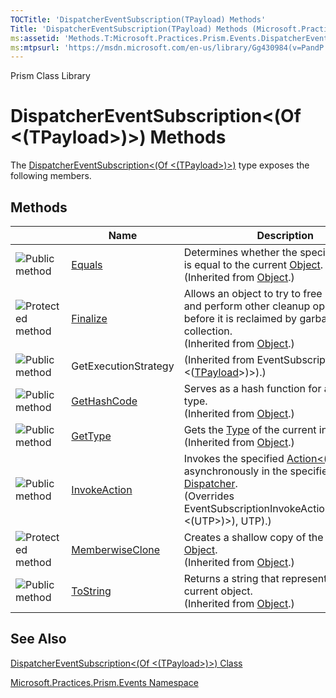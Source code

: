 ```yaml
---
TOCTitle: 'DispatcherEventSubscription(TPayload) Methods'
Title: 'DispatcherEventSubscription(TPayload) Methods (Microsoft.Practices.Prism.Events)'
ms:assetid: 'Methods.T:Microsoft.Practices.Prism.Events.DispatcherEventSubscription\`1'
ms:mtpsurl: 'https://msdn.microsoft.com/en-us/library/Gg430984(v=PandP.50)'
---
```


Prism Class Library

DispatcherEventSubscription&lt;(Of &lt;(TPayload&gt;)&gt;) Methods
==================================================================

The [DispatcherEventSubscription&lt;(Of &lt;(TPayload&gt;)&gt;)](https://msdn.microsoft.com/t:microsoft.practices.prism.events.dispatchereventsubscription%601) type exposes the following members.

Methods
-------

<span id="methodTableToggle"></span>
<table>
<colgroup>
<col width="33%" />
<col width="33%" />
<col width="33%" />
</colgroup>
<thead>
<tr class="header">
<th> </th>
<th>Name</th>
<th>Description</th>
</tr>
</thead>
<tbody>
<tr class="odd">
<td><img src="https://msdn.microsoft.com/en-us/Gg430984.pubmethod(en-us,PandP.50).gif" title="Public method" /></td>
<td><a href="http://msdn2.microsoft.com/en-us/library/bsc2ak47">Equals</a></td>
<td><div class="summary">
Determines whether the specified <a href="http://msdn2.microsoft.com/en-us/library/e5kfa45b">Object</a> is equal to the current <a href="http://msdn2.microsoft.com/en-us/library/e5kfa45b">Object</a>.
</div>
(Inherited from <a href="http://msdn2.microsoft.com/en-us/library/e5kfa45b">Object</a>.)</td>
</tr>
<tr class="even">
<td><img src="https://msdn.microsoft.com/en-us/Gg430984.protmethod(en-us,PandP.50).gif" title="Protected method" /></td>
<td><a href="http://msdn2.microsoft.com/en-us/library/4k87zsw7">Finalize</a></td>
<td><div class="summary">
Allows an object to try to free resources and perform other cleanup operations before it is reclaimed by garbage collection.
</div>
(Inherited from <a href="http://msdn2.microsoft.com/en-us/library/e5kfa45b">Object</a>.)</td>
</tr>
<tr class="odd">
<td><img src="https://msdn.microsoft.com/en-us/Gg430984.pubmethod(en-us,PandP.50).gif" title="Public method" /></td>
<td>GetExecutionStrategy</td>
<td>(Inherited from EventSubscription&lt;(Of &lt;(<a href="https://msdn.microsoft.com/t:microsoft.practices.prism.events.dispatchereventsubscription%601">TPayload</a>&gt;)&gt;).)</td>
</tr>
<tr class="even">
<td><img src="https://msdn.microsoft.com/en-us/Gg430984.pubmethod(en-us,PandP.50).gif" title="Public method" /></td>
<td><a href="http://msdn2.microsoft.com/en-us/library/zdee4b3y">GetHashCode</a></td>
<td><div class="summary">
Serves as a hash function for a particular type.
</div>
(Inherited from <a href="http://msdn2.microsoft.com/en-us/library/e5kfa45b">Object</a>.)</td>
</tr>
<tr class="odd">
<td><img src="https://msdn.microsoft.com/en-us/Gg430984.pubmethod(en-us,PandP.50).gif" title="Public method" /></td>
<td><a href="http://msdn2.microsoft.com/en-us/library/dfwy45w9">GetType</a></td>
<td><div class="summary">
Gets the <a href="http://msdn2.microsoft.com/en-us/library/42892f65">Type</a> of the current instance.
</div>
(Inherited from <a href="http://msdn2.microsoft.com/en-us/library/e5kfa45b">Object</a>.)</td>
</tr>
<tr class="even">
<td><img src="https://msdn.microsoft.com/en-us/Gg430984.pubmethod(en-us,PandP.50).gif" title="Public method" /></td>
<td><a href="https://msdn.microsoft.com/m:microsoft.practices.prism.events.dispatchereventsubscription%601.invokeaction(system.action%7b%600%7d%2c%600)">InvokeAction</a></td>
<td><div class="summary">
Invokes the specified <a href="http://msdn2.microsoft.com/en-us/library/018hxwa8">Action&lt;(Of &lt;(T&gt;)&gt;)</a> asynchronously in the specified <a href="http://msdn2.microsoft.com/en-us/library/ms615907">Dispatcher</a>.
</div>
(Overrides EventSubscriptionInvokeAction(Action&lt;(Of &lt;(UTP&gt;)&gt;), UTP).)</td>
</tr>
<tr class="odd">
<td><img src="https://msdn.microsoft.com/en-us/Gg430984.protmethod(en-us,PandP.50).gif" title="Protected method" /></td>
<td><a href="http://msdn2.microsoft.com/en-us/library/57ctke0a">MemberwiseClone</a></td>
<td><div class="summary">
Creates a shallow copy of the current <a href="http://msdn2.microsoft.com/en-us/library/e5kfa45b">Object</a>.
</div>
(Inherited from <a href="http://msdn2.microsoft.com/en-us/library/e5kfa45b">Object</a>.)</td>
</tr>
<tr class="even">
<td><img src="https://msdn.microsoft.com/en-us/Gg430984.pubmethod(en-us,PandP.50).gif" title="Public method" /></td>
<td><a href="http://msdn2.microsoft.com/en-us/library/7bxwbwt2">ToString</a></td>
<td><div class="summary">
Returns a string that represents the current object.
</div>
(Inherited from <a href="http://msdn2.microsoft.com/en-us/library/e5kfa45b">Object</a>.)</td>
</tr>
</tbody>
</table>

See Also
--------


[DispatcherEventSubscription&lt;(Of &lt;(TPayload&gt;)&gt;) Class](https://msdn.microsoft.com/t:microsoft.practices.prism.events.dispatchereventsubscription%601)

[Microsoft.Practices.Prism.Events Namespace](https://msdn.microsoft.com/n:microsoft.practices.prism.events)
